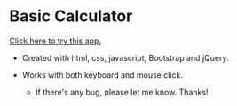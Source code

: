# Basic Calculator

[Click here to try this app.](https://aka-joe.github.io/basic-calculator/)

* Created with html, css, javascript, Bootstrap and jQuery.

* Works with both keyboard and mouse click.

  * If there's any bug, please let me know. Thanks!
